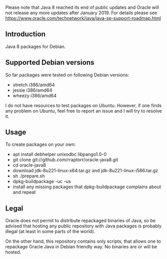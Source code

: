 Please note that Java 8 reached its end of public updates and Oracle will not release any more updates after January 2019. For details please see https://www.oracle.com/technetwork/java/java-se-support-roadmap.html

Introduction
------------

Java 8 packages for Debian.

Supported Debian versions
-------------------------

So far packages were tested on following Debian versions:

- stretch i386/amd64
- jessie i386/amd64
- wheezy i386/amd64

I do not have resources to test packages on Ubuntu. However, if one
finds any problem on Ubuntu, feel free to report an issue and I will
try to resolve it.

Usage
-----

To create packages on your own:

- apt install debhelper unixodbc libpango1.0-0
- git clone git://github.com/rraptorr/oracle-java8.git
- cd oracle-java8
- download jdk-8u221-linux-x64.tar.gz and jdk-8u221-linux-i586.tar.gz
- sh ./prepare.sh
- dpkg-buildpackage -uc -us
- install any missing packages that dpkg-buildpackage complains about
  and repeat

Legal
-----

Oracle does not permit to distribute repackaged binaries of Java, so
be advised that hosting any public repository with Java packages is
probably illegal (at least in some parts of the world).

On the other hand, this repository contains only scripts, that allows
one to repackage Oracle Java in Debian friendly way. No binaries are
or will be hosted.
